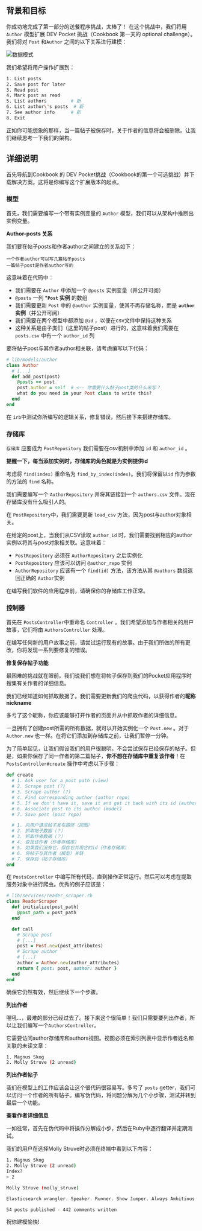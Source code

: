 ## 背景和目标

你成功地完成了第一部分的送餐程序挑战，太棒了！
在这个挑战中，我们将用 `Author` 模型扩展 DEV Pocket 挑战（Cookbook 第一天的 optional challenge）。我们将对 `Post` 和`Author` 之间的以下关系进行建模：

![数据模式](https://web-dev-challenge-lewagon-image.oss-cn-shanghai.aliyuncs.com/pocket_reader.png)

我们希望将用户操作扩展到：

```bash
1. List posts
2. Save post for later
3. Read post
4. Mark post as read
5. List authors         # 新
6. List author\'s posts  # 新
7. See author info      # 新
8. Exit
```

正如你可能想象的那样，当一篇帖子被保存时，关于作者的信息将会被删除。让我们继续思考一下我们的架构。

## 详细说明

首先导航到Cookbook 的 DEV Pocket挑战（Cookbook的第一个可选挑战）并下载解决方案。这将是你编写这个扩展版本的起点。

### 模型

首先，我们需要编写一个带有实例变量的 `Author` 模型，我们可以从架构中推断出实例变量。

**Author-posts 关系**

我们要在帖子posts和作者author之间建立的关系如下：

```
一个作者author可以写几篇帖子posts
一篇帖子post是作者author写的
```
这意味着在代码中：

- 我们需要在 `Author` 中添加一个 `@posts` 实例变量（并公开可阅）
- `@posts` 一列 ***`Post` 实例** 的数组
- 我们需要更新 `Post` 中的 `@author` 实例变量，使其不再存储名称，而是 **`author`实例**（并公开可阅）
- 我们需要在两个模型中都添加 `@id` ，以便在csv文件中保持这种关系
- 这种关系是由子类们（这里的帖子post）进行的，这意味着我们需要在 `posts.csv` 中有一个 `author_id` 列

要将帖子post与其作者author相关联，请考虑编写以下代码：

```ruby
# lib/models/author
class Author
  # [...]
  def add_post(post)
    @posts << post
    post.author = self  # <-- 你需要什么帖子post类的什么来写？
    what do you need in your Post class to write this?
  end
end
```

在 `irb`中测试你所编写的逻辑关系，修复错误，然后接下来搭建存储库。

### 存储库

`存储库` 应要成为 `PostRepository` 我们需要在csv机制中添加 `id` 和 `author_id` 。

**提醒一下，每当添加实例时，存储库的角色就是为实例提供id**

考虑将 `find(index)` 重命名为 `find_by_index(index)`。我们将保留以`id` 作为参数的方法的 `find` 名称。

我们需要编写一个 `AuthorRepository` 并将其链接到一个 `authors.csv` 文件。现在存储库没有什么吸引人的。

在 `PostRepository`中，我们需要更新 `load_csv` 方法，因为post与author对象相关。

在给定的post上，当我们从CSV读取 `author_id` 时，我们需要找到相应的author实例以将其与post对象相关联。这意味着：
- `PostRepository` 必须在 `AuthorRepository` 之后实例化
- `PostRepository` 应该可以访问 `@author_repo` 实例
-  `AuthorRepository` 应该有一个 `find(id)` 方法，该方法从其 `@authors` 数组返回正确的 `Author`实例

在编写我们软件的应用程序前，请确保你的存储库工作正常。

### 控制器

首先在 `PostsController`中重命名 `Controller` 。我们希望添加与作者相关的用户故事，它们将由 `AuthorsController` 处理。

在编写任何新的用户故事之前，请尝试运行现有的故事。由于我们所做的所有更改，你将发现一系列要修复的错误。

**修复保存帖子功能**

最困难的挑战就在眼前。我们说我们想在将帖子保存到我们的Pocket应用程序时搜集有关作者的详细信息。

我们已经知道如何抓取数据了。我们需要更新我们的爬虫代码，以获得作者的**昵称nickname**

多亏了这个昵称，你应该能够打开作者的页面并从中抓取作者的详细信息。

一旦拥有了创建post所需的所有数据，就可以开始实例化一个 `Post.new` 。对于 `Author.new` 也一样。在将它们添加到存储库之前，让我们暂停一分钟。

为了简单起见，让我们假设我们的用户很聪明，不会尝试保存已经保存的帖子。但是，如果你保存了同一作者的第二篇帖子，**你不想在存储库中重复该作者**！在 `PostsController#create` 操作中考虑以下步骤：

```ruby
def create
  # 1. Ask user for a post path (view)
  # 2. Scrape post (?)
  # 3. Scrape author (?)
  # 4. Find corresponding author (author repo)
  # 5. If we don't have it, save it and get it back with its id (author repo)
  # 6. Associate post to its author (model)
  # 7. Save post (post repo)

  # 1. 向用户请求帖子发布路径（视图）
  # 2. 抓取帖子数据（？）
  # 3. 抓取作者数据（？）
  # 4. 查找该作者（作者存储库）
  # 5. 如果我们没有它，保存它并用它的id（作者存储库）
  # 6. 将帖子与其作者（模型）关联
  # 7. 保存后（帖子存储库）
end
```

在 `PostsController` 中编写所有代码，直到操作正常运行。然后可以考虑在提取服务对象中进行爬虫。优秀的例子应该是：

```ruby
# lib/services/reader_scraper.rb
class ReaderScraper
  def initialize(post_path)
    @post_path = post_path
  end

  def call
    # Scrape post
    # [...]
    post = Post.new(post_attributes)
    # Scrape author
    # [...]
    author = Author.new(author_attributes)
    return { post: post, author: author }
  end
end
```

确保它仍然有效，然后继续下一个步骤。

**列出作者**

喔吼...，最难的部分已经过去了。接下来这个很简单！我们只需要要列出作者，所以让我们编写一个`AuthorsController`。

它需要访问author存储库和authors视图。视图必须在索引列表中显示作者姓名和关联的未读文章：

```bash
1. Magnus Skog
2. Molly Struve (2 unread)
```

**列出作者帖子**

我们在模型上的工作应该会让这个很代码很容易写。多亏了 `posts` getter，我们可以访问一个作者的所有帖子。编写伪代码，将问题分解为几个小步骤，测试并转到最后一个功能。

**查看作者详细信息**

一如往常，首先在伪代码中将操作分解成小步，然后在Ruby中逐行翻译并定期测试。

我们的用户在选择Molly Struve时必须在终端中看到以下内容：

```bash
1. Magnus Skog
2. Molly Struve (2 unread)
Index?
> 2

Molly Struve (molly_struve)

Elasticsearch wrangler. Speaker. Runner. Show Jumper. Always Ambitious. Never Satisfied.

54 posts published - 442 comments written
```

祝你建模愉快!
